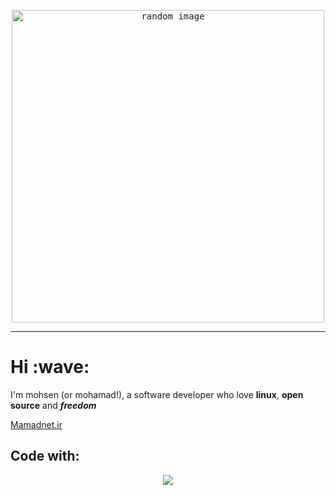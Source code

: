 <p align="center">
 <kbd>
 <img height="500" alt="random image"  src="https://random-image.familinam6754699.workers.dev">
 </kbd>

</p>

---

<h1>Hi :wave:</h1> 
<p>
 I'm mohsen (or mohamad!), a software developer who love <b>linux</b>, <b>open source</b> and <b><i> freedom </i></b>
</p>
<a href="https://mamadnet.ir">Mamadnet.ir</a>
<h2> Code with:</h2>

<p align="center">
    <img src="https://skillicons.dev/icons?i=python,neovim,c,git,linux,bash,docker" />
</p>

